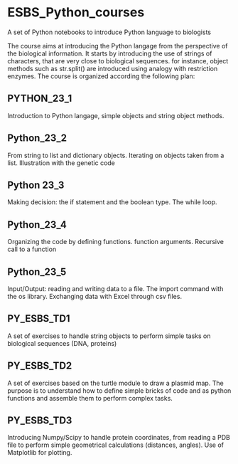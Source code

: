 # ESBS_Python_courses
A set of Python notebooks to introduce Python language to biologists

The course aims at introducing the Python langage from the perspective of the biological information. 
It starts by introducing the use of strings of characters, that are very close to biological sequences. for instance, object methods 
such as str.split() are introduced using analogy with restriction enzymes. 
The course is organized according the following plan:

## PYTHON_23_1
Introduction to Python langage, simple objects and string object methods.

## Python_23_2
From string to list and dictionary objects. Iterating on objects taken from a list. Illustration with the genetic code

## Python 23_3
Making decision: the if statement and the boolean type. The while loop.

## Python_23_4
Organizing the code by defining functions. function arguments. Recursive call to a function

## Python_23_5
Input/Output: reading and writing data to a file. The import command with the os library. Exchanging data with Excel through csv files.

## PY_ESBS_TD1
A set of exercises to handle string objects to perform simple tasks on biological sequences (DNA, proteins)

## PY_ESBS_TD2
A set of exercises based on the turtle module to draw a plasmid map. The purpose is to understand how to define simple bricks of code and as python functions and assemble them to perform complex tasks.

## PY_ESBS_TD3
Introducing Numpy/Scipy to handle protein coordinates, from reading a PDB file to perform simple geometrical calculations (distances, angles). Use of Matplotlib for plotting.
